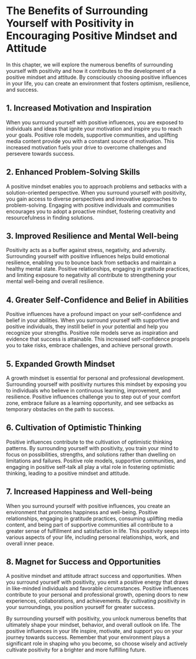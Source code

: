 # The Benefits of Surrounding Yourself with Positivity in Encouraging Positive Mindset and Attitude

In this chapter, we will explore the numerous benefits of surrounding yourself with positivity and how it contributes to the development of a positive mindset and attitude. By consciously choosing positive influences in your life, you can create an environment that fosters optimism, resilience, and success.

## 1\. Increased Motivation and Inspiration

When you surround yourself with positive influences, you are exposed to individuals and ideas that ignite your motivation and inspire you to reach your goals. Positive role models, supportive communities, and uplifting media content provide you with a constant source of motivation. This increased motivation fuels your drive to overcome challenges and persevere towards success.

## 2\. Enhanced Problem-Solving Skills

A positive mindset enables you to approach problems and setbacks with a solution-oriented perspective. When you surround yourself with positivity, you gain access to diverse perspectives and innovative approaches to problem-solving. Engaging with positive individuals and communities encourages you to adopt a proactive mindset, fostering creativity and resourcefulness in finding solutions.

## 3\. Improved Resilience and Mental Well-being

Positivity acts as a buffer against stress, negativity, and adversity. Surrounding yourself with positive influences helps build emotional resilience, enabling you to bounce back from setbacks and maintain a healthy mental state. Positive relationships, engaging in gratitude practices, and limiting exposure to negativity all contribute to strengthening your mental well-being and overall resilience.

## 4\. Greater Self-Confidence and Belief in Abilities

Positive influences have a profound impact on your self-confidence and belief in your abilities. When you surround yourself with supportive and positive individuals, they instill belief in your potential and help you recognize your strengths. Positive role models serve as inspiration and evidence that success is attainable. This increased self-confidence propels you to take risks, embrace challenges, and achieve personal growth.

## 5\. Expanded Growth Mindset

A growth mindset is essential for personal and professional development. Surrounding yourself with positivity nurtures this mindset by exposing you to individuals who believe in continuous learning, improvement, and resilience. Positive influences challenge you to step out of your comfort zone, embrace failure as a learning opportunity, and see setbacks as temporary obstacles on the path to success.

## 6\. Cultivation of Optimistic Thinking

Positive influences contribute to the cultivation of optimistic thinking patterns. By surrounding yourself with positivity, you train your mind to focus on possibilities, strengths, and solutions rather than dwelling on limitations and failures. Positive role models, supportive communities, and engaging in positive self-talk all play a vital role in fostering optimistic thinking, leading to a positive mindset and attitude.

## 7\. Increased Happiness and Well-being

When you surround yourself with positive influences, you create an environment that promotes happiness and well-being. Positive relationships, engaging in gratitude practices, consuming uplifting media content, and being part of supportive communities all contribute to a greater sense of fulfillment and satisfaction in life. This positivity seeps into various aspects of your life, including personal relationships, work, and overall inner peace.

## 8\. Magnet for Success and Opportunities

A positive mindset and attitude attract success and opportunities. When you surround yourself with positivity, you emit a positive energy that draws in like-minded individuals and favorable circumstances. Positive influences contribute to your personal and professional growth, opening doors to new experiences, collaborations, and achievements. By cultivating positivity in your surroundings, you position yourself for greater success.

By surrounding yourself with positivity, you unlock numerous benefits that ultimately shape your mindset, behavior, and overall outlook on life. The positive influences in your life inspire, motivate, and support you on your journey towards success. Remember that your environment plays a significant role in shaping who you become, so choose wisely and actively cultivate positivity for a brighter and more fulfilling future.
